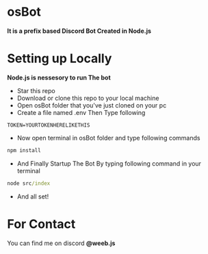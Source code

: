 # osBot
<b>It is a prefix based Discord Bot Created in Node.js</b>

# Setting up Locally
<p><b>Node.js is nessesory to run The bot</b></p>

- Star this repo
- Download or clone this repo to your local machine
- Open osBot folder that you've just cloned on your pc
- Create a file named .env Then Type following
```env
TOKEN=YOURTOKENHERELIKETHIS
```
- Now open terminal in osBot folder and type following commands
```cmd
npm install
```
- And Finally Startup The Bot By typing following command in your terminal
```cmd
node src/index
```
- And all set!



# For Contact
You can find me on discord <b>@weeb.js</b>
